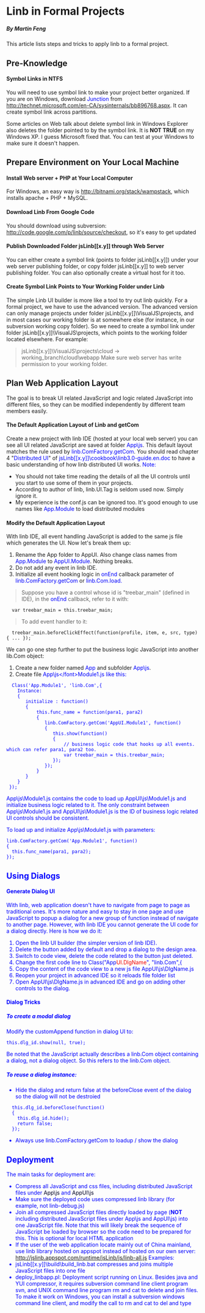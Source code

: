 # Linb in Formal Projects #
##### By Martin Feng #####
This article lists steps and tricks to apply linb to a formal project.
## Pre-Knowledge ##
#### Symbol Links in NTFS ####
You will need to use symbol link to make your project better organized. If you are on Windows, download <font color='#0000FF'>Junction</font> from <a href='http://technet.microsoft.com/en-CA/sysinternals/bb896768.aspx'><a href='http://technet.microsoft.com/en-CA/sysinternals/bb896768.aspx'>http://technet.microsoft.com/en-CA/sysinternals/bb896768.aspx</a></a>. It can create symbol link across partitions.

Some articles on Web talk about delete symbol link in Windows Explorer also deletes the folder pointed to by the symbol link. It is <strong>NOT TRUE</strong> on my Windows XP. I guess Microsoft fixed that. You can test at your Windows to make sure it doesn't happen.
## Prepare Environment on Your Local Machine ##
#### Install Web server + PHP at Your Local Computer ####
For Windows, an easy way is <a href='http://bitnami.org/stack/wampstack'><a href='http://bitnami.org/stack/wampstack'>http://bitnami.org/stack/wampstack</a></a>, which installs apache + PHP + MySQL.
#### Download Linb From Google Code ####
You should download using subversion: <a href='http://code.google.com/p/linb/source/checkout'><a href='http://code.google.com/p/linb/source/checkout'>http://code.google.com/p/linb/source/checkout</a></a>, so it's easy to get updated
#### Publish Downloaded Folder jsLinb[[x.y]] through Web Server ####
You can either create a symbol link (points to folder jsLinb[[x.y]]) under your web server publishing folder, or copy folder jsLinb[[x.y]] to web server publishing folder. You can also optionally create a virtual host for it too.
#### Create Symbol Link Points to Your Working Folder under Linb ####
The simple Linb UI builder is more like a tool to try out linb quickly. For a formal project, we have to use the advanced version. The advanced version can only manage projects under folder jsLinb[[x.y]]\VisualJS\projects, and in most cases our working folder is at somewhere else (for instance, in our subversion working copy folder). So we need to create a symbol link under folder jsLinb[[x.y]]\VisualJS\projects, which points to the working folder located elsewhere. For example:
> jsLinb[[x.y]]\VisualJS\projects\cloud -> working\_branch\cloud\webapp
Make sure web server has write permission to your working folder.
## Plan Web Application Layout ##
The goal is to break UI related JavaScript and logic related JavaScript into different files, so they can be modified independently by different team members easily.
#### The Default Application Layout of Linb and getCom ####
Create a new project with linb IDE (hosted at your local web server) you can see all UI related JavaScript are saved at folder <font color='#0000FF'>App\js</font>. This default layout matches the rule used by <font color='#0000FF'>linb.ComFactory.getCom</font>. You should read chapter 4 "<font color='#0000FF'>Distributed UI</font>" of <font color='#0000FF'>jsLinb[[x.y]]\cookbook\linb3.0-guide.en.doc</font> to have a basic understanding of how linb distributed UI works.
<font color='#0000FF'>Note: </font>
  * You should not take time reading the details of all the UI controls until you start to use some of them in your projects.
  * According to author of linb, linb.UI.Tag is seldom used now. Simply ignore it.
  * My experience is the conf.js can be ignored too. It's good enough to use names like <font color='#0000FF'>App.Module</font> to load distributed modules
#### Modify the Default Application Layout ####
With linb IDE, all event handling JavaScript is added to the same js file which generates the UI. Now let's break them up:
  1. Rename the App folder to AppUI. Also change class names from <font color='#0000FF'>App.Module</font> to <font color='#0000FF'>AppUI.Module</font>. Nothing breaks.
  1. Do not add any event in linb IDE.
  1. Initialize all event hooking logic in <font color='#0000FF'>onEnd</font> callback parameter of <font color='#0000FF'>linb.ComFactory.getCom </font>or<font color='#0000FF'> linb.Com.load.</font>
> Suppose you have a control whose id is "treebar\_main" (defined in IDE), in the <font color='#0000FF'>onEnd </font>callback, refer to it with:
```
  var treebar_main = this.treebar_main;
```
> To add event handler to it:
```
  treebar_main.beforeClickEffect(function(profile, item, e, src, type) { ... });
```
We can go one step further to put the business logic JavaScript into another lib.Com object:
  1. Create a new folder named <font color='#0000FF'>App</font> and subfolder <font color='#0000FF'>App\js</font>.
  1. Create file <font color='#0000FF'><font color='#0000FF'>App\js\</font>Module1.js</font> like this:
```
  Class('App.Module1', 'linb.Com',{
    Instance:
    {
       initialize : function()
       {
           this.func_name = function(para1, para2)
           {
              linb.ComFactory.getCom('AppUI.Module1', function()
              {
                 this.show(function()
                 {
                     // business logic code that hooks up all events. which can refer para1, para2 too.
                     var treebar_main = this.treebar_main;
                 });
              });
           }
       }
    }
 });
```
<font color='#0000FF'>App\js\Module1.js</font> contains the code to load up <font color='#0000FF'>AppUI\js\Module1.js </font>and initialize business logic related to it. The only constraint between <font color='#0000FF'>App\js\Module1.js</font> and <font color='#0000FF'>AppUI\js\Module1.js</font> is the ID of business logic related UI controls should be consistent.

To load up and initialize <font color='#0000FF'>App\js\Module1.js </font>with parameters:
```
linb.ComFactory.getCom('App.Module1', function()
{
  this.func_name(para1, para2);
});
```
## Using Dialogs ##
#### Generate Dialog UI ####
With linb, web application doesn't have to navigate from page to page as traditional ones. It's more nature and easy to stay in one page and use JavaScript to popup a dialog for a new group of function instead of navigate to another page. However, with linb IDE you cannot generate the UI code for a dialog directly. Here is how we do it:
  1. Open the linb UI builder (the simpler version of linb IDE).
  1. Delete the button added by default and drop a dialog to the design area.
  1. Switch to code view, delete the code related to the button just deleted.
  1. Change the first code line to <font color='#0000FF'>Class("App<font color='#f00;'>UI.DlgName</font>", "linb.Com",{</font>
  1. Copy the content of the code view to a new js file <font color='#0000FF'>AppUI\js\DlgName.js</font>
  1. Reopen your project in advanced IDE so it reloads file folder list
  1. Open <font color='#0000FF'>AppUI\js\DlgName.js</font> in advanced IDE and go on adding other controls to the dialog.
#### Dialog Tricks ####
##### To create a modal dialog #####
Modify the <font color='#0000FF'>customAppend</font> function in dialog UI to:
```
this.dlg_id.show(null, true);
```
Be noted that the JavaScript actually describes a linb.Com object containing a dialog, not a dialog object. So <font color='#0000FF'>this</font> refers to the linb.Com object.
##### To reuse a dialog instance: #####
  * Hide the dialog and return <font color='#0000FF'>false </font>at the <font color='#0000FF'>beforeClose</font> event of the dialog so the dialog will not be destroied
```
  this.dlg_id.beforeClose(function()
  {
    this.dlg_id.hide();
    return false;
  });
```
  * Always use <font color='#0000FF'>linb.ComFactory.getCom</font> to loadup / show the dialog
## Deployment ##
The main tasks for deployment are:
  * Compress all JavaScript and css files, including distributed JavaScript files under <font color=' rgb(0, 0, 255); '>App\js </font>and<font color=' rgb(0, 0, 255); '> AppUI\js</font>
  * Make sure the deployed code uses compressed linb library (for example, not linb-debug.js)
  * Join all compressed JavaScript files directly loaded by page (<strong>NOT</strong> including distributed JavaScript files under <font color='#0000FF'>App\js </font>and<font color='#0000FF'> AppUI\js) </font>into one JavaScript file. Note that this will likely break the sequence of JavaScript be loaded by browser so the code need to be prepared for this. This is optional for local HTML application
  * If the user of the web application locate mainly out of China mainland, use linb library hosted on appspot instead of hosted on our own server: http://jslinb.appspot.com/runtime/jsLinb/js/linb-all.js
Examples:
  * jsLinb[[x.y]]\build\build\_linb.bat compresses and joins multiple JavaScript files into one file
  * deploy\_linbapp.pl: Deployment script running on Linux. Besides java and YUI compressor, it requires subversion command line client program <font color='#0000FF'>svn</font>, and UNIX command line program <font color='#0000FF'>rm</font> and <font color='#0000FF'>cat</font> to delete and join files. To make it work on Windows, you can install a subversion windows command line client, and modify the call to <font color='#0000FF'>rm </font>and<font color='#0000FF'> cat </font>to <font color='#0000FF'>del </font>and<font color='#0000FF'> type</font>